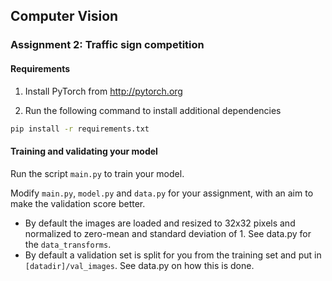 ## Computer Vision

### Assignment 2: Traffic sign competition

#### Requirements
1. Install PyTorch from http://pytorch.org

2. Run the following command to install additional dependencies

```bash
pip install -r requirements.txt
```

#### Training and validating your model
Run the script `main.py` to train your model.

Modify `main.py`, `model.py` and `data.py` for your assignment, with an aim to make the validation score better.

- By default the images are loaded and resized to 32x32 pixels and normalized to zero-mean and standard deviation of 1. See data.py for the `data_transforms`.
- By default a validation set is split for you from the training set and put in `[datadir]/val_images`. See data.py on how this is done.

